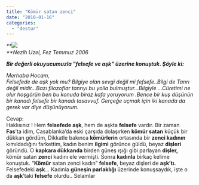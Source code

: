```yaml
---
title: "Kömür satan zenci"
date: "2010-01-16"
categories: 
  - "destur"
---
```


_**![](/uploads/image/fas.jpg)  
**Nezih Uzel, Fez Temmuz 2006_

**_Bir değerli okuyucumuzla "felsefe ve aşk" üzerine konuştuk. Şöyle ki:_**

_Merhaba Hocam,  
Felsefede de aşk yok mu? Bilgiye olan sevgi değil mi fefsefe..Bilgi de Tanrı değil midir…Bazı filozoflar tanrıyı bu yolla bulmuştur…Bilgiyle …Cüretimi ne olur hoşgörün ben bu konuda biraz kafa yoruyorum .Bence bir kuş düşünün bir kanadı felsefe bir kanadı tasavvuf. Gerçeğe uçmak için iki kanada da gerek var diye düşünüyorum._

Cevap:  
Haklısınız ! Hem **felsefede aşk**, hem de aşkta **felsefe** vardır. Bir zaman **Fas**’ta idim, Casablanka’da eski çarşıda dolaşırken **kömür satan** küçük bir dükkan gördüm, Dikkatle bakınca **kömürlerin** ortasında bir **zenci kadının** kımıldadığını farkettim, kadın benim **ilgimi** görünce güldü, beyaz **dişleri** göründü. O **kapkara dükkanda** birden güneş ışığı gibi parlayan **dişler,** kömür satan **zenci** kadını ele vermişti. Sonra **kadınla** birkaç kelime konuştuk. “**Kömür** satan zenci kadın” **felsefe**, beyaz dişleri de **aşk’**tı**.** Felsefedeki **aşk**… Kadınla **güneşin parlaklığı** üzerinde konuşsaydık, işte o da **aşk**’taki **felsefe** olurdu.. Selamlar
